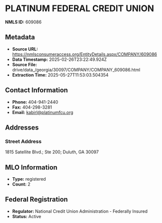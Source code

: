 # PLATINUM FEDERAL CREDIT UNION

**NMLS ID:** 609086

## Metadata
- **Source URL:** https://nmlsconsumeraccess.org/EntityDetails.aspx/COMPANY/609086
- **Data Timestamp:** 2025-02-26T23:22:49.924Z
- **Source File:** drive/data_/georgia/30097/COMPANY/COMPANY_609086.html
- **Extraction Time:** 2025-05-27T11:53:03.504354

## Contact Information
- **Phone:** 404-941-2440
- **Fax:** 404-298-3281
- **Email:** kabirl@platinumfcu.org

## Addresses
### Street Address
1815 Satellite Blvd.; Ste 200; Duluth, GA 30097

## MLO Information
- **Type:** registered
- **Count:** 2

## Federal Registration
- **Regulator:** National Credit Union Administration - Federally Insured
- **Status:** Active
